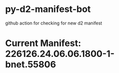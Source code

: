 # py-d2-manifest-bot
github action for checking for new d2 manifest

# Current Manifest: 226126.24.06.06.1800-1-bnet.55806